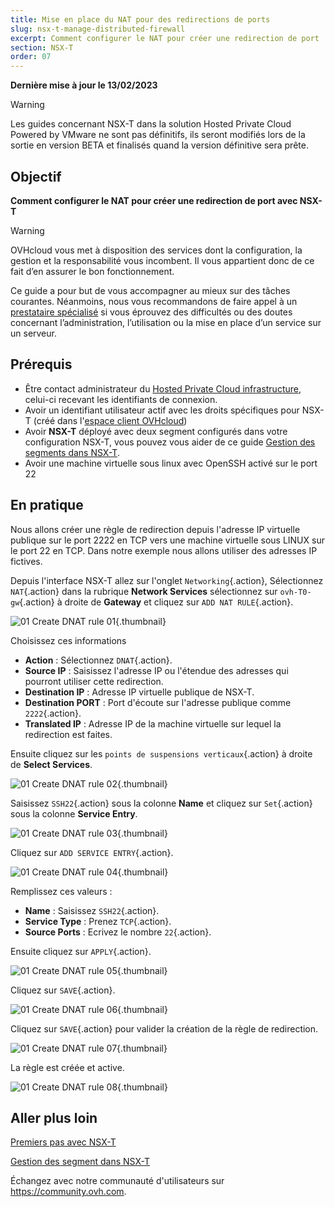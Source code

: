 ```yaml
---
title: Mise en place du NAT pour des redirections de ports
slug: nsx-t-manage-distributed-firewall
excerpt: Comment configurer le NAT pour créer une redirection de port
section: NSX-T
order: 07
---
```


**Dernière mise à jour le 13/02/2023**

> [!warning]
> Les guides concernant NSX-T dans la solution Hosted Private Cloud Powered by VMware ne sont pas définitifs, ils seront modifiés lors de la sortie en version BETA et finalisés quand la version définitive sera prête. 
>

## Objectif

**Comment configurer le NAT pour créer une redirection de port avec NSX-T**

> [!warning]
> OVHcloud vous met à disposition des services dont la configuration, la gestion et la responsabilité vous incombent. Il vous appartient donc de ce fait d’en assurer le bon fonctionnement.
>
> Ce guide a pour but de vous accompagner au mieux sur des tâches courantes. Néanmoins, nous vous recommandons de faire appel à un [prestataire spécialisé](https://partner.ovhcloud.com/fr/) si vous éprouvez des difficultés ou des doutes concernant l’administration, l’utilisation ou la mise en place d’un service sur un serveur.
>

## Prérequis

- Être contact administrateur du [Hosted Private Cloud infrastructure](https://www.ovhcloud.com/fr/enterprise/products/hosted-private-cloud/), celui-ci recevant les identifiants de connexion.
- Avoir un identifiant utilisateur actif avec les droits spécifiques pour NSX-T (créé dans l'[espace client OVHcloud](https://www.ovh.com/auth/?action=gotomanager&from=https://www.ovh.com/fr/&ovhSubsidiary=fr))
- Avoir **NSX-T** déployé avec deux segment configurés dans votre configuration NSX-T, vous pouvez vous aider de ce guide [Gestion des segments dans NSX-T](https://docs.ovh.com/fr/private-cloud/nsx-t-segment-management).
- Avoir une machine virtuelle sous linux avec OpenSSH activé sur le port 22


## En pratique

Nous allons créer une règle de redirection depuis l'adresse IP virtuelle publique sur le port 2222 en TCP vers une machine virtuelle sous LINUX sur le port 22 en TCP. Dans notre exemple nous allons utiliser des adresses IP fictives.

Depuis l'interface NSX-T allez sur l'onglet `Networking`{.action}, Sélectionnez `NAT`{.action} dans la rubrique **Network Services** sélectionnez sur `ovh-T0-gw`{.action} à droite de **Gateway** et cliquez sur `ADD NAT RULE`{.action}.

![01 Create DNAT rule 01](images/01-create-dnat-rules01.png){.thumbnail}

Choisissez ces informations

* **Action** : Sélectionnez `DNAT`{.action}.
* **Source IP** : Saisissez l'adresse IP ou l'étendue des adresses qui pourront utiliser cette redirection.
* **Destination IP** : Adresse IP virtuelle publique de NSX-T.
* **Destination PORT** : Port d'écoute sur l'adresse publique comme `2222`{.action}.
* **Translated IP** : Adresse IP de la machine virtuelle sur lequel la redirection est faites.

Ensuite cliquez sur les `points de suspensions verticaux`{.action} à droite de **Select Services**.

![01 Create DNAT rule 02](images/01-create-dnat-rules02.png){.thumbnail}

Saisissez `SSH22`{.action} sous la colonne **Name** et cliquez sur `Set`{.action} sous la colonne **Service Entry**.

![01 Create DNAT rule 03](images/01-create-dnat-rules03.png){.thumbnail}

Cliquez sur `ADD SERVICE ENTRY`{.action}.

![01 Create DNAT rule 04](images/01-create-dnat-rules04.png){.thumbnail}

Remplissez ces valeurs :

* **Name** : Saisissez `SSH22`{.action}.
* **Service Type** : Prenez `TCP`{.action}.
* **Source Ports** : Ecrivez le nombre `22`{.action}.

Ensuite cliquez sur `APPLY`{.action}.

![01 Create DNAT rule 05](images/01-create-dnat-rules05.png){.thumbnail}

Cliquez sur `SAVE`{.action}.

![01 Create DNAT rule 06](images/01-create-dnat-rules06.png){.thumbnail}

Cliquez sur `SAVE`{.action} pour valider la création de la règle de redirection.

![01 Create DNAT rule 07](images/01-create-dnat-rules07.png){.thumbnail}

La règle est créée et active. 

![01 Create DNAT rule 08](images/01-create-dnat-rules07.png){.thumbnail}


## Aller plus loin

[Premiers pas avec NSX-T](https://docs.ovh.com/fr/private-cloud/nsx-t-first-steps/)

[Gestion des segment dans NSX-T](https://docs.ovh.com/fr/nsx-t-segment-management/)

Échangez avec notre communauté d'utilisateurs sur <https://community.ovh.com>.

